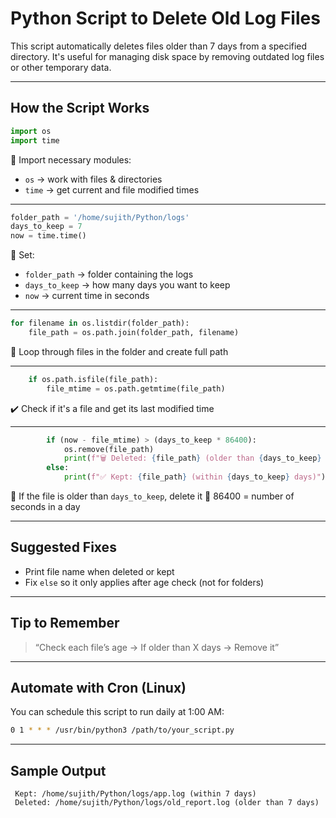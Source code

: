 
#  Python Script to Delete Old Log Files

This script automatically deletes files older than 7 days from a specified directory.
It's useful for managing disk space by removing outdated log files or other temporary data.

---

##  How the Script Works

```python
import os
import time
```

🔹 Import necessary modules:

* `os` → work with files & directories
* `time` → get current and file modified times

---

```python
folder_path = '/home/sujith/Python/logs'
days_to_keep = 7
now = time.time()
```

🔸 Set:

* `folder_path` → folder containing the logs
* `days_to_keep` → how many days you want to keep
* `now` → current time in seconds

---

```python
for filename in os.listdir(folder_path):
    file_path = os.path.join(folder_path, filename)
```

🔁 Loop through files in the folder and create full path

---

```python
    if os.path.isfile(file_path):
        file_mtime = os.path.getmtime(file_path)
```

✔️ Check if it's a file and get its last modified time

---

```python
        if (now - file_mtime) > (days_to_keep * 86400):
            os.remove(file_path)
            print(f"🗑️ Deleted: {file_path} (older than {days_to_keep} days)")
        else:
            print(f"✅ Kept: {file_path} (within {days_to_keep} days)")
```

🔹 If the file is older than `days_to_keep`, delete it
📌 86400 = number of seconds in a day

---

##  Suggested Fixes

* Print file name when deleted or kept
* Fix `else` so it only applies after age check (not for folders)

---

##  Tip to Remember

> “Check each file’s age → If older than X days → Remove it”

---

##  Automate with Cron (Linux)

You can schedule this script to run daily at 1:00 AM:

```bash
0 1 * * * /usr/bin/python3 /path/to/your_script.py
```

---

##  Sample Output

```text
 Kept: /home/sujith/Python/logs/app.log (within 7 days)
 Deleted: /home/sujith/Python/logs/old_report.log (older than 7 days)
```

